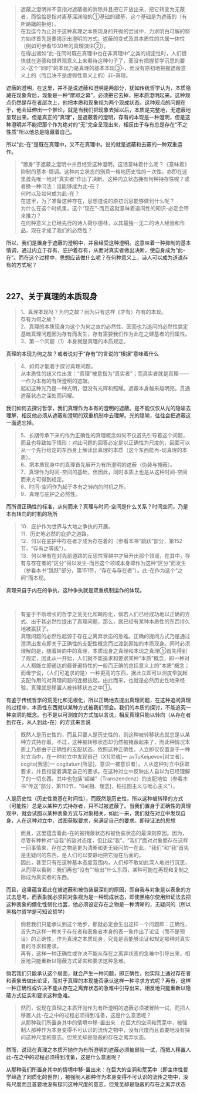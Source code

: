 <blockquote data-pid="4g9GwqXX">遮蔽之澄明并不意指对遮蔽者的消除并且把它开放出来，把它转变为无蔽者，而恰恰是指对离基深渊般的①基础的建基，这个基础是为遮蔽的（有所踌躇的拒绝）。<br>在我迄今为止对于这种真理之本质现身的开抛的尝试中，力求明白可解的努力始终首先是要揭示出澄明的方式、遮蔽的变式及其本质性的共属一体性（例如可参看1930年的真理演讲②）。<br>在得出诸如“此-在同时既在真理中也在非真理中”之类的规定性时，人们很快就在道德和世界观意义上来看待这种句子了，而没有把握哲学沉思的要义-这个“同时”的本现乃是真理的基本本现③-，而没有原初地把握遮蔽意义上的（而且决不是虚假性意义上的）非-真理。</blockquote><p data-pid="y8YpaR9W">遮蔽的澄明，在这里，并不是说遮蔽和澄明是两部分，犹如传统哲学认为，本质隐藏在现象背后，现象是一种“摩耶之幕”，必须把它去掉，把本质澄明起来。这种观点仍然是存在者层次上，他把本质和现象视为两个现成状态。这种观点的问题在于，他会延伸出一个推论，就是当我们把现象去掉以后，本质是完整地，无遮蔽地呈现出来。但是真正的“真理”，是遮蔽着的澄明，存有的本现是一种澄明，但是这种澄明并不能把那个作为绝对的“无”完全呈现出来，相反由于存有总是存在“不之性质”所以他总是隐藏着自己。</p><p data-pid="SweIp6BH">所以“此-在”是既在真理中，又不在真理中。说的就是遮蔽和去蔽的一种双重运作。</p><blockquote data-pid="t3ou-To-">“置身”于遮蔽之澄明中并且经受这种澄明，这话意味着什么呢？《意味着》抑制的基本-情调。这种内立状态的别具一格地历史性的一次性，亦即在这里首先唯一地对“真实者”作出了决断。这种内立状态拥有何种持存性呢？或者换一种问法：谁能够成为此-在？<br>何时以及如何成为此-在？<br>在这里，为了准备这种存在，思想道说的原初沉思能够做到什么呢？<br>为什么在这个时机里，这个“现在”-而且这就意味着追问性的知识-必定会带来推力？<br>在何种意义上已经先行的诗人荷尔德林，以其最独一无二的诗人经验和作品，现在才成了我们的必然性？</blockquote><p data-pid="IByTk4TQ">所以，我们是置身于遮蔽的澄明中，并且经受这种澄明。这意味着一种抑制的基本情调，通过内立于存有，庇护着存有，从而对真实者做出决断，使自身成为“此-在”。而在这个过程中，思想应该做什么呢？在何种意义上，诗人可以成为道说存有的方式呢？</p><p><br></p><h2>227、关于真理的本质现身</h2><blockquote data-pid="mTme8BVo">1、真理本现吗？为何之故？因为只有这样《才有〉存有的本现。<br>存有为何之故？<br>2、真理的本质现身为这个为何之故的必然性、因而也为追问的必然性奠定基础真理问题因为存有而发生，存有需要我们作为此在之建基者的归属性。<br>3、第一个问题（1）本身就是真理的本质规定。</blockquote><p data-pid="2lvr5Sb4">真理的本现为何之故？或者说对于“存有”的言说的“根据”意味着什么</p><blockquote data-pid="V8KV8kxM">4、如何才能着手探讨真理问题。<br>从本质性的歧义性出发：“真理”被意指为“真实者”；而真实者就是真理——一作为本有的有所澄明的遮敲。<br>起初这种光乃是一种光明，但没有光辉和照耀。遮蔽本身越来越明亮，贯通遮蔽状态之深处而闪耀。</blockquote><p data-pid="FdLxuf85">我们如何去探讨哲学，我们真理作为本有的澄明的遮蔽。是不能仅仅从光的隐喻去理解，相反他必须从遮蔽和澄明的双重机制中去理解。光的隐喻，往往会把遮蔽这一面遗忘掉。</p><blockquote data-pid="vo-3fqK7">5、长期传承下来的作为正确性的真理概念如何不仅首先引导着这个问题，而且也导致如下情形：对此问题的回答必定是以正确性为尺度的，因面可以从一个先行给定的东西身上解读出真理的本质（这个东西能再-现真理的本质）。<br>6、把本质现身中的真理首先展开为有所澄明的遮蔽（伪装与掩蔽）。<br>7、真理作为时间-空间的基础，但因此，同时本质上也是从这种时间-空间而来方可得到规定。<br>8、时间-空间作为起于本有之转向的时机之所。<br>9．真理与庇护之必然性。</blockquote><p data-pid="mbdosjHg">而所谓正确性的标准，从何而来？真理与时间-空间是什么关系？时间空间，乃是本有转向的时机的场所</p><blockquote data-pid="VFUQLJjd">10．庇护作为世界与大地之争执的开展。<br>11．历史地必然的庇护之道路。<br>12．何以在庇护中存在者才成为存在着的（参看本书“跳跃”部分，第152节，“存有之等级”）。<br>13．何以唯有在对先前道路的反思性穿越中才展开出那个领域，在其中，存有与存在者的“区分”得以发生-而且这个领域本身即作为这种“区分”而发生（参看本书“跳跃”部分，第151节，“存在与存在者”）。此-在作为这个“之间”而本现。</blockquote><p data-pid="vdMevVbg">真理来自于内在的争执，这种争执就是双重机制运作的体现。</p><p><br></p><blockquote data-pid="LaLDC9I5">有鉴于不断增长的哲学之荒芜化和畸形化，倘若人们已经成功地以正确的方式、出于其必然性提出了真理问题，那么，就已经有某种本质性的东西持久地被赢获了。<br>真理问题的必然性起源于存在之离弃状态的急难。正确的提问方式乃是通过澄清出发点即关于正确性的支配性概念而过渡到原始的本质现身。同时必须理解的是，随着转向中的真理，本质现身之真理和本现之真理①首先得到了规定，因此从一开始，人们就不能追求和要求某种“本质”概念，即一种对人人都能立即通达的最普遍特性的一般而正确的总括意义上的“本质”概念；而毋宁说，（人们可追求的是〉一种更高的东西，据此立即可以测度早就起支配作用的对真理问题的连根拔起。由此而来，也就是必然历史性地来经验，真理就是移置人被转移状态之中①。</blockquote><p data-pid="T0rYAlsF">有鉴于传统哲学的荒芜化和无根化，所以正确地去提出真理问题，在这种追问真理的过程中，本质性东西就以某种方式被我们领会。我们的本质的探讨，不能追究一种空洞的概念。也不是以可测度的方式加以言说，相反真理只能以转向（从存在者到存在，从人到此-在）的方式来言说</p><blockquote data-pid="insOd0dQ">既然人是历史性的，而且只要人是历史性的，则这种被转移状态就总是以某种方式持存着，不过，这种被转移状态却仍然被掩蔽起来了，而此种情况本质上乃是由于正确性的支配状态。依照这种正确性，人立即仅仅置身于一种对立当中，在一种对立中发现自己（X1[灵魂]一 avTuKeiμevov[对立者]，cogito[我思]一 cogitatum[所思]，意识一被意识者）。人从这种对立中获取要求，并且指望着满足自己的要求。在这种对立中反映出人自以为已经理解了的一切东西。其中也包括“超越”（Transzendenz）的支配地位（参看本书“传送”部分，第110节，“6a[相、理念]，柏拉图主义与唯心主义"）。</blockquote><p data-pid="vhZs-WR8">人是历史性（历史性奠基在时间性），而既然是历史性，所以这种被转移的方式（可能性）总是以某种方式持存者，只不过被遮蔽了。当我们置身于正确性的真理观中，就会试图以某种表象方式与对象相关，如此一来，我们就在对立中发现自身，人在这种对立中，试图获取要求，来满足自己的要求。即辩证法的思想</p><blockquote data-pid="r9m62iMP">而且，这里蕴含着此-在的被掩蔽状态和被伪装状态的最深刻原因。因为，尽管有种种对“自我”的敌对态度，但比起“我”、“我们”面对对象而存在这样一回事情来，存在之物是更为清晰和更无疑问的一在此，“我们”和“我”首先是无疑问的东西，是人们可以安静地把它抛在后面的。<br>因此，甚至只有在这种基本态度范围内，人们却不敢如此深人地进行沉思，从而得以看到：我们再也“没有”“给出”什么东西，某种可能在再现和复制之际成为真实者的东西。</blockquote><p data-pid="ota19RgL">而且，这里蕴含着此在被遮蔽和被伪装最深刻的原因，即自我与对象是以表象的方式去思考。而表象就必须把对象视为是一种现成状态，即使黑格尔使用辩证法去把这种表象的僵化性弱化也罢，他必须设定存在之物是一种清晰的，无疑问的（所以黑格尔哲学是可知论哲学）</p><blockquote data-pid="-bxUKdS1">倘若我们只能承认到这个地步，那就必定会生出这样一个问题即：正确性，首先为这样一种关于存在者和表象者本身的表一象作出了论证（而不是预设）的正确性，作为真理之本质现身，究竟是否能够论证和规定那种对真实者的寻求和要求。<br>再有，这样一种正确性或许决不能从存在之离弃状态的急难中引导出来，相反地只能重新以隐蔽方式证实和要求这种急难。</blockquote><p data-pid="awQZOGqy">倘若我们只能承认这个局面，就会产生一种问题，即正确性，他实际上通过存在者和表象去做出论证，而对于真理的本现能否承认这样一种寻求方式呢？再有，这样一种正确性或许决不能从存在之离弃状态的急难中引导出来，相反地只能重新以隐蔽方式证实和要求这种急难。</p><blockquote data-pid="xnMcmSSA">然而，说现在真理之本质开抛作为有所澄明的遮蔽必须被冒险一试，而把人移置人此-在之中的过程必须得到准备，这是什么意思呢？<br>从那种我们所置身其中的情境中移-置出来：在巨大的空洞和荒芜中，被强制人那种作为本身变得不可认识的流传之物中，没有尺度而且首要地没有探问这种尺度的意志。但荒芜却是隐蔽的存在之离弃状态。</blockquote><p data-pid="azrFbo4V">然而，说现在真理之本质开抛作为有所澄明的遮蔽必须被冒险一试，而把人移置人此-在之中的过程必须得到准备，这是什么意思呢？</p><p data-pid="_mKhqEvg">从那种我们所置身其中的情境中移-置出来：在巨大的空洞和荒芜中（即主体性哲学缔造了同质化的世界），被强制人那种作为本身变得不可认识的流传之物中，没有尺度而且首要地没有探问这种尺度的意志。但荒芜却是隐蔽的存在之离弃状态</p><p></p>